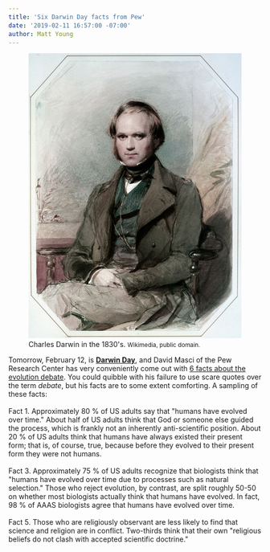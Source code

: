 ```yaml
---
title: 'Six Darwin Day facts from Pew'
date: '2019-02-11 16:57:00 -07:00'
author: Matt Young
---
```

<figure>
<img src="/uploads/2019/Charles_Darwin_1830s_600.jpg" alt="Charles Darwin"/>
<figcaption>
Charles Darwin in the 1830's. <small>Wikimedia, public domain.</small>
</figcaption>
</figure>


Tomorrow, February 12, is <a href="https://darwinday.org/events/"><strong>Darwin Day</strong></a>, and David Masci of the Pew Research Center has very conveniently come out with <a href="http://www.pewresearch.org/fact-tank/2019/02/11/darwin-day/">6 facts about the evolution debate</a>. You could quibble with his failure to use scare quotes over the term <i>debate</i>, but his facts are to some extent comforting. A sampling of these facts:
<br/><br/>
Fact 1. Approximately 80&nbsp;% of US adults say that "humans have evolved over time." About half of US adults think that God or someone else guided the process, which is frankly not an inherently anti-scientific position. About 20&nbsp;% of US adults think that humans have always existed their present form; that is, of course, true, because before they evolved to their present form they were not humans.
<br/> <br/>
Fact 3. Approximately 75&nbsp;% of US adults recognize that biologists think that "humans have evolved over time due to processes such as natural selection." Those who reject evolution, by contrast, are split roughly 50-50 on whether most biologists actually think that humans have evolved. In fact, 98&nbsp;% of AAAS biologists agree that humans have evolved over time. 
<br/><br/>
Fact 5. Those who are religiously observant are less likely to find that science and religion are in conflict. Two-thirds think that their own "religious beliefs do not clash with accepted scientific doctrine."
